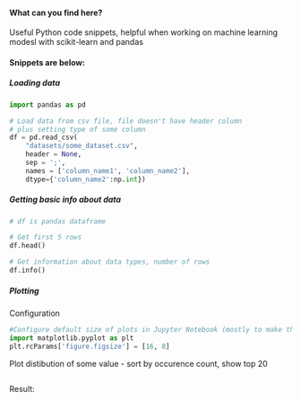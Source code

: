 #### What can you find here?
Useful Python code snippets, helpful when working on machine learning modesl with scikit-learn and pandas

#### Snippets are below:

##### Loading data

```python
import pandas as pd

# Load data from csv file, file doesn't have header column
# plus setting type of some column 
df = pd.read_csv(
    "datasets/some_dataset.csv", 
    header = None, 
    sep = ';',
    names = ['column_name1', 'column_name2'],
    dtype={'column_name2':np.int})
```

##### Getting basic info about data

```python
# df is pandas dataframe

# Get first 5 rows
df.head() 

# Get information about data types, number of rows
df.info()
```

##### Plotting 

Configuration
```python
#Configure default size of plots in Jupyter Notebook (mostly to make them bigger)
import matplotlib.pyplot as plt
plt.rcParams['figure.figsize'] = [16, 8]
```

Plot distibution of some value - sort by occurence count, show top 20 
```python

```
Result:





